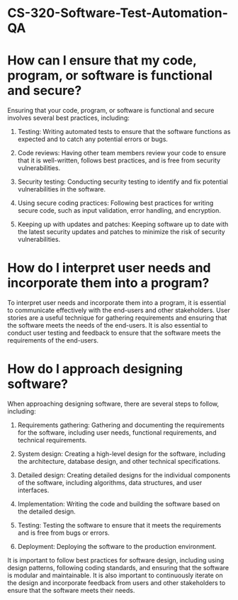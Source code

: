 # CS-320-Software-Test-Automation-QA

# How can I ensure that my code, program, or software is functional and secure?
Ensuring that your code, program, or software is functional and secure involves several best practices, including:

1. Testing: Writing automated tests to ensure that the software functions as expected and to catch any potential errors or bugs.

2. Code reviews: Having other team members review your code to ensure that it is well-written, follows best practices, and is free from security vulnerabilities.

3. Security testing: Conducting security testing to identify and fix potential vulnerabilities in the software.

4. Using secure coding practices: Following best practices for writing secure code, such as input validation, error handling, and encryption.

5. Keeping up with updates and patches: Keeping software up to date with the latest security updates and patches to minimize the risk of security vulnerabilities.

# How do I interpret user needs and incorporate them into a program?
To interpret user needs and incorporate them into a program, it is essential to communicate effectively with the end-users and other stakeholders. User stories are a useful technique for gathering requirements and ensuring that the software meets the needs of the end-users. It is also essential to conduct user testing and feedback to ensure that the software meets the requirements of the end-users.

# How do I approach designing software?
When approaching designing software, there are several steps to follow, including:

1. Requirements gathering: Gathering and documenting the requirements for the software, including user needs, functional requirements, and technical requirements.

2. System design: Creating a high-level design for the software, including the architecture, database design, and other technical specifications.

3. Detailed design: Creating detailed designs for the individual components of the software, including algorithms, data structures, and user interfaces.

4. Implementation: Writing the code and building the software based on the detailed design.

5. Testing: Testing the software to ensure that it meets the requirements and is free from bugs or errors.

6. Deployment: Deploying the software to the production environment.

It is important to follow best practices for software design, including using design patterns, following coding standards, and ensuring that the software is modular and maintainable. It is also important to continuously iterate on the design and incorporate feedback from users and other stakeholders to ensure that the software meets their needs.

